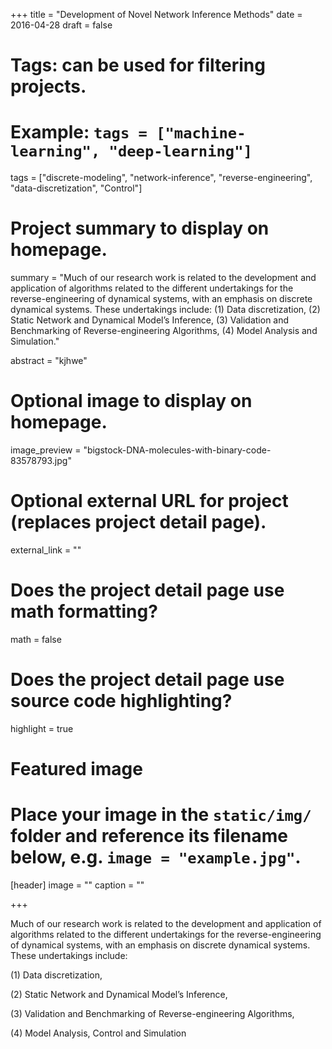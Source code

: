 +++
title = "Development of Novel Network Inference Methods"
date = 2016-04-28
draft = false

# Tags: can be used for filtering projects.
# Example: `tags = ["machine-learning", "deep-learning"]`
tags = ["discrete-modeling", "network-inference", "reverse-engineering", "data-discretization", "Control"]

# Project summary to display on homepage.
summary = "Much of our research work is related to the development and application of algorithms related to the different undertakings for the reverse-engineering of dynamical systems, with an emphasis on discrete dynamical systems. These undertakings include: (1) Data discretization, (2) Static Network and Dynamical Model’s Inference, (3) Validation and Benchmarking of Reverse-engineering Algorithms, (4) Model Analysis and Simulation."

abstract = "kjhwe"

# Optional image to display on homepage.
image_preview = "bigstock-DNA-molecules-with-binary-code-83578793.jpg"

# Optional external URL for project (replaces project detail page).
external_link = ""

# Does the project detail page use math formatting?
math = false

# Does the project detail page use source code highlighting?
highlight = true

# Featured image
# Place your image in the `static/img/` folder and reference its filename below, e.g. `image = "example.jpg"`.
[header]
image = ""
caption = ""

+++

Much of our research work is related to the development and application of algorithms related to the different undertakings for the reverse-engineering of dynamical systems, with an emphasis on discrete dynamical systems. These undertakings include: 

(1) Data discretization, 

(2) Static Network and Dynamical Model’s Inference, 

(3) Validation and Benchmarking of Reverse-engineering Algorithms,

(4) Model Analysis, Control and Simulation